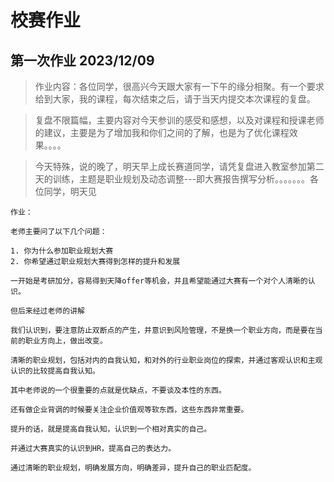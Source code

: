 # 校赛作业

## 第一次作业 2023/12/09

>作业内容：各位同学，很高兴今天跟大家有一下午的缘分相聚。有一个要求给到大家，我的课程，每次结束之后，请于当天内提交本次课程的复盘。   

>复盘不限篇幅，主要内容对今天参训的感受和感想，以及对课程和授课老师的建议，主要是为了增加我和你们之间的了解，也是为了优化课程效果。。。。

>今天特殊，说的晚了，明天早上成长赛道同学，请凭复盘进入教室参加第二天的训练，主题是职业规划及动态调整---即大赛报告撰写分析。。。。。。。各位同学，明天见

```
作业：

老师主要问了以下几个问题：

1. 你为什么参加职业规划大赛
2. 你希望通过职业规划大赛得到怎样的提升和发展

一开始是考研加分，容易得到天降offer等机会，并且希望能通过大赛有一个对个人清晰的认识。

但后来经过老师的讲解

我们认识到，要注意防止双断点的产生，并意识到风险管理，不是换一个职业方向，而是要在当前的职业方向上，做出改变。

清晰的职业规划，包括对内的自我认知，和对外的行业职业岗位的探索，并通过客观认识和主观认识的比较提高自我认知。

其中老师说的一个很重要的点就是优缺点，不要谈及本性的东西。

还有做企业背调的时候要关注企业价值观等软东西，这些东西非常重要。

提升的话，就是提高自我认知，认识到一个相对真实的自己。

并通过大赛真实的认识到HR，提高自己的表达力。

通过清晰的职业规划，明确发展方向，明确差异，提升自己的职业匹配度。

```